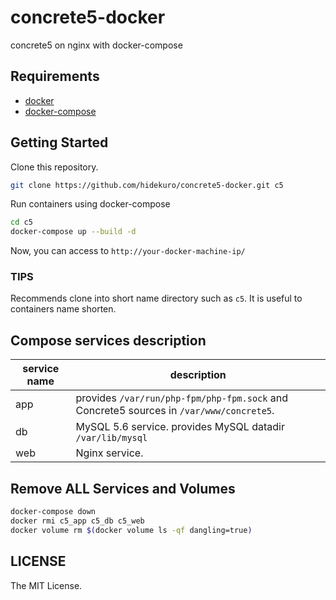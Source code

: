 # concrete5-docker

concrete5 on nginx with docker-compose

## Requirements

- [docker](https://docs.docker.com/engine/installation/)
- [docker-compose](https://docs.docker.com/compose/install/)

## Getting Started

Clone this repository.

```bash
git clone https://github.com/hidekuro/concrete5-docker.git c5
```

Run containers using docker-compose

```bash
cd c5
docker-compose up --build -d
```

Now, you can access to `http://your-docker-machine-ip/`

### TIPS

Recommends clone into short name directory such as `c5`.
It is useful to containers name shorten.


## Compose services description

| service name | description |
|------|--------------|
| app | provides `/var/run/php-fpm/php-fpm.sock` and Concrete5 sources in `/var/www/concrete5`. |
| db | MySQL 5.6 service. provides MySQL datadir `/var/lib/mysql` |
| web | Nginx service. |

## Remove ALL Services and Volumes

```bash
docker-compose down
docker rmi c5_app c5_db c5_web
docker volume rm $(docker volume ls -qf dangling=true)
```

## LICENSE

The MIT License.
